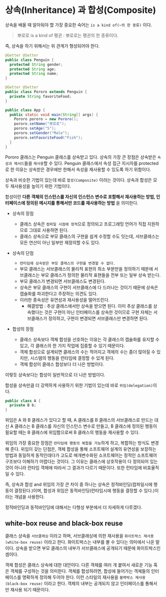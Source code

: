 # 상속(Inheritance) 과 합성(Composite)

상속을 배울 때 알아둬야 할 가장 중요한 숙어는 `is a kind of(~의 한 종류)` 이다.

> 뽀로로 is a kind of 펭귄 : 뽀로로는 펭귄의 한 종류이다.

즉, 상속을 하기 위해서는 위 관계가 형성되어야 한다.

```java
@Getter @Setter
public class Penguin {
  protected String gender;
  protected String age;
  protected String name;
}
```

```java
@Getter @Setter
public class Pororo extends Penguin {
  private String favoriteFood;
}
```

```java
public class App {
  public static void main(String[] args) {
    Pororo pororo = new Pororo();
    pororo.setName("뽀로로");
    pororo.setAge("5");
    pororo.setGender("Male");
    pororo.setFavoriteFood("Fish");
  }
}
```

Pororo 클래스는 Penguin 클래스를 상속받고 있다. 상속의 가장 큰 장점은 상속받은 `속성과 메서드`들을 `재사용`할 수 있다. Penguin 클래스에서 속성 접근 지시자를 protected 로 한 
이유는 상속받은 경우에만 한해서 속성을 재사용할 수 있도록 하기 위함이다.

상속과 비슷한 기법이 있는데 바로 `합성(Composite)` 이라는 것이다. 상속과 합성은 모두 재사용성을 높이기 위한 기법이다.

합성이란 __다른 객체의 인스턴스를 자신의 인스턴스 변수로 포함해서 재사용하는 방법, 인터페이스에 정의된 메시지를 통해서만 코드를 재사용하는 방법__ 을 의미한다.

- 상속의 장점
  - 클래스 상속은 `컴파일 시점에 정적`으로 정의되고 프로그래밍 언어가 직접 지원하므로 그대로 사용하면 된다.
  - 클래스 상속으로 부모 클래스의 구현을 쉽게 수정할 수도 잇는데, 서브클래스는 모든 연산이 아닌 일부만 재정의할 수도 있다.
- 상속의 단점
  - `런타임에 상속받은 부모 클래스의 구현을 변경할 수 없다.`
  - 부모 클래스는 서브클래스의 물리적 표현의 최소 부분만을 정의하기 때문에 서브클래스는 부모 클래스가 정의한 물리적 표현들을 전부 또는 일부 상속 받는다.
  - 부모 클래스가 변경되면 서브클래스도 변경된다.
  - 상속은 부모 클래스의 구현이 서브클래스에 다 드러나는 것이기 때문에 상속은 캡슐화를 파괴한다고 주장하는 의견도 있다.
  - 이러한 종속성은 유연성과 재사용성을 떨어뜨린다.
    - 해결방법 : 추상 클래스에서만 상속을 받으면 된다. 이미 추상 클래스를 상속했다는 것은 구현이 아닌 인터페이스를 상속한 것이므로 구현 자체는 서브클래스가 정의하고, 구현이 변경되면 서브클래스만 변경하면 된다.
    
- 합성의 장점
  - 클래스 상속보다 객체 합성을 선호하는 이유는 각 클래스의 캡슐화를 유지할 수 있고, 각 클래스의 한 가지 작업에 집중할 수 있기 때문이다.
  - 객체 합성으로 설계되면 클래스의 수는 적어지고 객체의 수는 좀더 많아질 수 있지만, 시스템의 행동을 런타임에 결정할 수 있게 된다.
  - 객체 합성이 클래스 합성보다 더 나은 방법이다.
  
이렇듯 상속보다는 합성이 일반적으로 더 나은 방법이다.

합성을 상속만큼 더 강력하게 사용하기 위한 기법이 있는데 바로 `위임(delegation)`이다.

```java
public class A {
  private B b;
}
```

위임은 A 와 B 클래스가 있다고 할 때, A 클래스를 B 클래스의 서브클래스로 만드는 대신 A 클래스는 B 클래스를 자신의 인스턴스 변수로 만들고, B 클래스에 정의된 행동이 필요할 때는 B 클래스에 위임함으로써 B 클래스의 행동을 재사용할 수 있다.

위임의 가장 중요한 장점은 `런타임에 행동의 복합을 가능`하게 하고, 복합하는 방식도 변경해 준다. 위임이 갖는 단점은, 객체 합성을 통해 소프트웨어 설계의 유연성을 보장하는 방법과 동일하게 동적인데다가 고도로 매개변수화된 소프트웨어는 정적인 소프트웨어 구조보다 이해하기 어렵다는 것이다. 그 이유는 클래스에 상호작용이 다 정의되어 있는 것이 아니라 런타임 객체에 따라서 그 결과가 다르기 때문이다. 또한 런타임에 비효율적일 수 있다.

즉, 상속과 합성 and 위임의 가장 큰 차이 중 하나는 상속은 정적바인딩(컴파일시에 행동이 결정된다.)이며, 합성과 위임은 동적바인딩(런타임시에 행동을 결정할 수 있다.)이라는 개념을 사용한다.

정적바인딩과 동적바인딩에 대해서는 다형성 부분에서 더 자세하게 다루겠다.

## white-box reuse and black-box reuse

클래스 상속을 `서브클래싱` 이라고 하며, 서브클래싱에 의한 재사용을 `화이트박스 재사용(white-box reuse)` 이라고 한다. 화이트박스는 내부를 볼 수 있다는 의미에서 나온 말이다. 상속을 받으면 부모 클래스의 내부가 서브클래스에 공개되기 때문에 화이트박스인 셈이다.

객체 합성은 클래스 상속에 대한 대안이다. 다른 객체를 여러 개 붙여서 새로운 기능 혹은 객체를 구성하는 것을 의미한다. 객체를 합성하려면, 합성에 들어가는 객체들의 인터페이스를 명확하게 정의해 두어야 한다. 이런 스타일의 재사용을 `블랙박스 재사용(black-box reuse)` 이라고 한다. 객체의 내부는 공개되지 않고 인터페이스를 통해서만 재사용 되기 때문이다.
